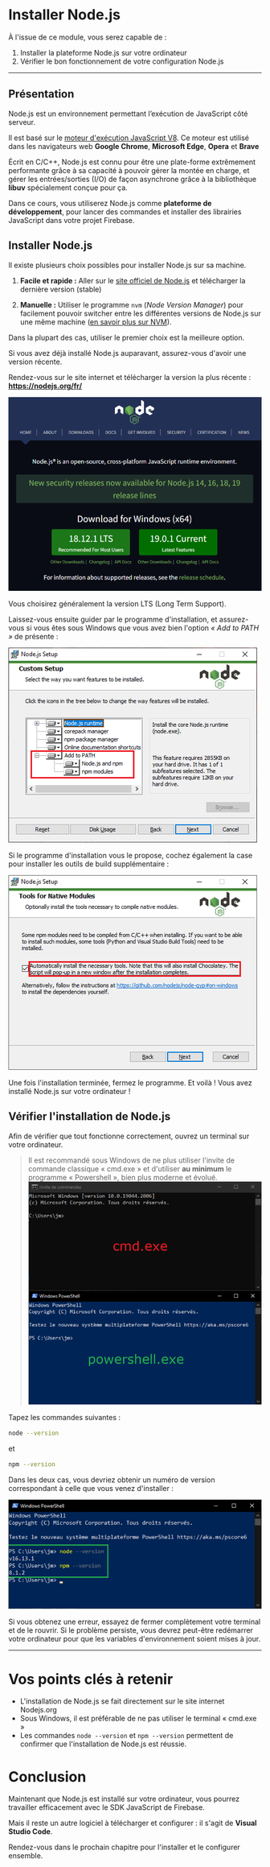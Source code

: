 # Installer Node.js

À l'issue de ce module, vous serez capable de :

1. Installer la plateforme Node.js sur votre ordinateur
2. Vérifier le bon fonctionnement de votre configuration Node.js

---

## Présentation

Node.js est un environnement permettant l’exécution de JavaScript côté serveur.

Il est basé sur le [moteur d'exécution JavaScript V8](https://fr.wikipedia.org/wiki/V8_(moteur_JavaScript)). Ce moteur est utilisé dans les navigateurs web **Google Chrome**, **Microsoft Edge**, **Opera** et **Brave**

Écrit en C/C++, Node.js est connu pour être une plate-forme extrêmement performante grâce à sa capacité à pouvoir gérer la montée en charge, et gérer les entrées/sorties (I/O) de façon asynchrone grâce à la bibliothèque **libuv** spécialement conçue pour ça.

Dans ce cours, vous utiliserez Node.js comme **plateforme de développement**, pour lancer des commandes et installer des librairies JavaScript dans votre projet Firebase.

## Installer Node.js

Il existe plusieurs choix possibles pour installer Node.js sur sa machine.

1. **Facile et rapide :**
    Aller sur le [site officiel de Node.js](https://nodejs.org/fr/) et télécharger la dernière version (stable)

2. **Manuelle :**
    Utiliser le programme `nvm` (*Node Version Manager*) pour facilement pouvoir switcher entre les différentes versions de Node.js sur une même machine ([en savoir plus sur NVM](https://github.com/nvm-sh/nvm)).

Dans la plupart des cas, utiliser le premier choix est la meilleure option.

Si vous avez déjà installé Node.js auparavant, assurez-vous d'avoir une version récente.

Rendez-vous sur le site internet et télécharger la version la plus récente : **https://nodejs.org/fr/**

![](./images/node-install.png)

Vous choisirez généralement la version LTS (Long Term Support).

Laissez-vous ensuite guider par le programme d'installation, et assurez-vous si vous êtes sous Windows que vous avez bien l'option *« Add to PATH »* de présente :

![](./images/node-install-path.png)

Si le programme d'installation vous le propose, cochez également la case pour installer les outils de build supplémentaire :

![](./images/node-install-tools.png)

Une fois l'installation terminée, fermez le programme. Et voilà ! Vous avez installé Node.js sur votre ordinateur !

## Vérifier l'installation de Node.js

Afin de vérifier que tout fonctionne correctement, ouvrez un terminal sur votre ordinateur.

> Il est recommandé sous Windows de ne plus utiliser l'invite de commande classique « cmd.exe » et d'utiliser **au minimum** le programme « Powershell », bien plus moderne et évolué.
> ![](./images/best-terminal.png)

Tapez les commandes suivantes :

```bash
node --version
```

et 

```bash
npm --version
```

Dans les deux cas, vous devriez obtenir un numéro de version correspondant à celle que vous venez d'installer :

![](./images/node-version.png)

Si vous obtenez une erreur, essayez de fermer complètement votre terminal et de le rouvrir. Si le problème persiste, vous devrez peut-être redémarrer votre ordinateur pour que les variables d'environnement soient mises à jour.

---

# Vos points clés à retenir

- L'installation de Node.js se fait directement sur le site internet Nodejs.org
- Sous Windows, il est préférable de ne pas utiliser le terminal « cmd.exe »
- Les commandes `node --version` et `npm --version` permettent de confirmer que l'installation de Node.js est réussie.

# Conclusion

Maintenant que Node.js est installé sur votre ordinateur, vous pourrez travailler efficacement avec le SDK JavaScript de Firebase.

Mais il reste un autre logiciel à télécharger et configurer : il s'agit de **Visual Studio Code**.

Rendez-vous dans le prochain chapitre pour l'installer et le configurer ensemble.
